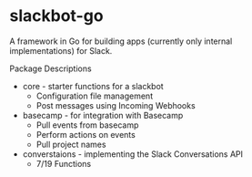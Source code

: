 # slackbot-go

A framework in Go for building apps (currently only internal implementations) for Slack.

Package Descriptions
* core - starter functions for a slackbot
  * Configuration file management
  * Post messages using Incoming Webhooks
* basecamp - for integration with Basecamp
  * Pull events from basecamp
  * Perform actions on events
  * Pull project names
* converstaions - implementing the Slack Conversations API
  * 7/19 Functions
